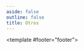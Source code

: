 ```yaml
---
aside: false
outline: false
title: Otros
---
```


<script setup>
import { useRoute } from 'vitepress'

const route = useRoute()
</script>

<OAOperation operation-id="get-finanzas-fci-otros-fecha">

<template #footer="footer">

<!--@include: ./parts/get-finanzas-fci-otros-fecha-footer.md -->

</template>

</OAOperation>
